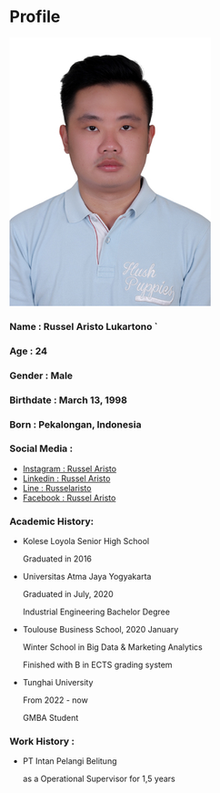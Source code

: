 # **Profile**
![a1](Image/3x4.jpg)

### Name : Russel Aristo Lukartono `
### Age  : 24
### Gender : Male
### Birthdate :  March 13, 1998 
### Born : Pekalongan, Indonesia
### Social Media :
- [Instagram : Russel Aristo](https://www.instagram.com/russelaristo/?igshid=NTE5MzUyOTU%3D) 
- [Linkedin : Russel Aristo](https://www.linkedin.com/in/russel-aristo-21b988199/)
- [Line : Russelaristo](https://line.me/ti/p/61ZUtoOF2v)
- [Facebook : Russel Aristo](https://www.facebook.com/RusselAristo)

### Academic History:
- Kolese Loyola Senior High School

  Graduated in 2016
- Universitas Atma Jaya Yogyakarta

  Graduated in July, 2020
  
  Industrial Engineering Bachelor Degree
- Toulouse Business School, 2020 January 

  Winter School in Big Data & Marketing Analytics
  
  Finished with B in ECTS grading system
- Tunghai University 

  From 2022 - now 

  GMBA Student 
### Work History :
- PT Intan Pelangi Belitung 

  as a Operational Supervisor for 1,5 years